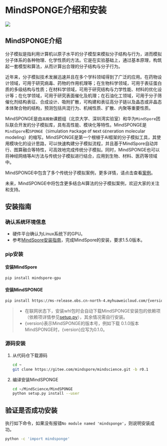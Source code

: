# MindSPONGE介绍和安装

<a href="https://gitee.com/mindspore/docs/blob/r1.5/docs/mindscience/docs/source_zh_cn/mindsponge/intro_and_install.md" target="_blank"><img src="https://gitee.com/mindspore/docs/raw/r1.5/resource/_static/logo_source.png"></a>

## MindSPONGE介绍

分子模拟是指利用计算机以原子水平的分子模型来模拟分子结构与行为，进而模拟分子体系的各种物理、化学性质的方法。它是在实验基础上，通过基本原理，构筑起一套模型和算法，从而计算出合理的分子结构与分子行为。

近年来，分子模拟技术发展迅速并且在多个学科领域得到了广泛的应用。在药物设计领域，可用于研究病毒、药物的作用机理等；在生物科学领域，可用于表征蛋白质的多级结构与性质；在材料学领域，可用于研究结构与力学性能、材料的优化设计等；在化学领域，可用于研究表面催化及机理；在石油化工领域，可用于分子筛催化剂结构表征、合成设计、吸附扩散，可构建和表征高分子链以及晶态或非晶态本体聚合物的结构，预测包括共混行为、机械性质、扩散、内聚等重要性质。

MindSPONGE是由`高毅勤`课题组（北京大学、深圳湾实验室）和华为`MindSpore`团队联合开发的分子模拟库，具有高性能、模块化等特性。MindSPONGE是`MindSpore`和`SPONGE`（`S`imulation `P`ackage `O`f `N`ext `GE`neration molecular modeling）的缩写。MindSPONGE是第一个根植于AI框架的分子模拟工具，其使用模块化的设计思路，可以快速构建分子模拟流程，并且基于MindSpore自动并行、图算融合等特性，可高效地完成传统分子模拟。同时，MindSPONGE也可以将神经网络等AI方法与传统分子模拟进行结合，应用到生物、材料、医药等领域中。

MindSPONGE中包含了多个传统分子模拟案例，更多详情，请点击查看[案例](https://gitee.com/mindspore/mindscience/tree/r0.1/MindSPONGE/examples)。

未来，MindSPONGE中将包含更多结合AI算法的分子模拟案例，欢迎大家的关注和支持。

## 安装指南

### 确认系统环境信息

- 硬件平台确认为Linux系统下的GPU。
- 参考[MindSpore安装指南](https://www.mindspore.cn/install)，完成MindSpore的安装，要求1.5.0版本。

### pip安装

#### 安装MindSpore

```bash
pip install mindspore-gpu
```

#### 安装MindSPONGE

```bash
pip install https://ms-release.obs.cn-north-4.myhuaweicloud.com/{version}/mindscience/x86_64/mindscience_mindsponge_gpu-{version}-py3-none-any.whl -i https://pypi.tuna.tsinghua.edu.cn/simple
```

> - 在联网状态下，安装whl包时会自动下载MindSPONGE安装包的依赖项（依赖项详情参见[setup.py](https://gitee.com/mindspore/mindscience/blob/master/MindSPONGE/setup.py)），其余情况需自行安装。
> - {version}表示MindSPONGE的版本号，例如下载 0.1.0版本MindSPONGE时，{version}应写为0.1.0。

### 源码安装

1. 从代码仓下载源码

    ```bash
    cd ~
    git clone https://gitee.com/mindspore/mindscience.git -b r0.1
    ```

2. 编译安装MindSPONGE

    ```bash
    cd ~/MindScience/MindSPONGE
    python setup.py install --user
    ```

## 验证是否成功安装

执行如下命令，如果没有报错`No module named 'mindsponge'`，则说明安装成功。

```bash
python -c 'import mindsponge'
```
